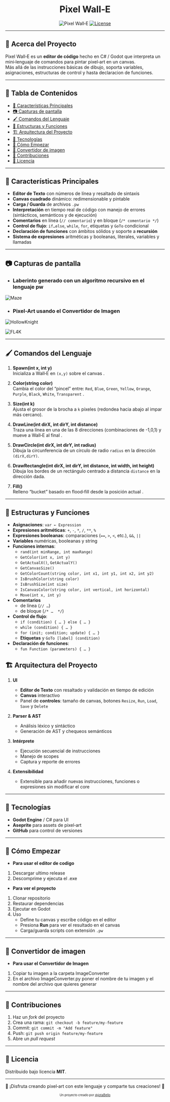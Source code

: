 <div align="center">
  
  <h1 align="center">Pixel Wall‑E</h1>
</div>

<p align="center">
   <img src="https://img.shields.io/badge/Pixel%20Wall--E–Project-FF6F61.svg" alt="Pixel Wall‑E">  
  <a href="https://opensource.org/licenses/MIT" target="_blank">
    <img src="https://img.shields.io/badge/license-MIT-green.svg" alt="License">
  </a>
</p>


---

## 📜 Acerca del Proyecto

Pixel Wall‑E es un **editor de código** hecho en C# / Godot que interpreta un mini‑lenguaje de comandos para pintar pixel‑art en un canvas.  
Más allá de las instrucciones básicas de dibujo, soporta variables, asignaciones, estructuras de control y hasta declaracion de funciones.

---

## 📑 Tabla de Contenidos

- [🎯 Características Principales](#-características-principales)
- [📷 Capturas de pantalla](#-capturas-de-pantalla)    
- [🖌️ Comandos del Lenguaje](#️-comandos-del-lenguaje)  
- [🔧 Estructuras y Funciones](#-estructuras-y-funciones)
- [🏗️ Arquitectura del Proyecto](#️-arquitectura-del-proyecto)  
- [🧰 Tecnologías](#-tecnologías)  
- [🚀 Cómo Empezar](#-cómo-empezar)  
- [🤖 Convertidor de imagen](#-convertidor-de-imagen)  
- [🤝 Contribuciones](#-contribuciones)  
- [🔑 Licencia](#-licencia)  

---

## 🎯 Características Principales

- **Editor de Texto** con números de línea y resaltado de sintaxis  
- **Canvas cuadrado** dinámico: redimensionable y pintable  
- **Carga / Guarda** de archivos `.pw`
- **Interpretación** en tiempo real de código con manejo de errores (sintácticos, semánticos y de ejecución)  
- **Comentarios** en línea (`// comentario`)  y en bloque (`/* comentario */`)
- **Control de flujo**: `if…else`, `while`, `for`, etiquetas y `GoTo` condicional  
- **Declaración de funciones** con ámbitos sólidos y soporte a **recursión**  
- **Sistema de expresiones** aritméticas y booleanas, literales, variables y llamadas
---

## 📷 Capturas de pantalla

- ### **Laberinto** generado con un algoritmo recursivo en el lenguaje pw  
![Maze](Images/Screenshots/Maze.png)

- ### **Pixel-Art** usando el Convertidor de Imagen
![HollowKnight](Images/Screenshots/HollowKnight.png)

![FL4K](Images/Screenshots/FL4K.png)


---

## 🖌️ Comandos del Lenguaje

1. **Spawn(int x, int y)**  
   Inicializa a Wall‑E en `(x,y)` sobre el canvas .

2. **Color(string color)**  
   Cambia el color del “pincel” entre: `Red`, `Blue`, `Green`, `Yellow`, `Orange`, `Purple`, `Black`, `White`, `Transparent` .

3. **Size(int k)**  
   Ajusta el grosor de la brocha a `k` píxeles (redondea hacia abajo al impar más cercano).

4. **DrawLine(int dirX, int dirY, int distance)**  
   Traza una línea en una de las 8 direcciones (combinaciones de -1,0,1) y mueve a Wall‑E al final .

5. **DrawCircle(int dirX, int dirY, int radius)**  
   Dibuja la circunferencia de un círculo de radio `radius` en la dirección `(dirX,dirY)`.

6. **DrawRectangle(int dirX, int dirY, int distance, int width, int height)**  
   Dibuja los bordes de un rectángulo centrado a distancia `distance` en la dirección dada.

7. **Fill()**  
   Relleno “bucket” basado en flood‑fill desde la posición actual .

---

## 🔧 Estructuras y Funciones

- **Asignaciones**: `var ← Expression`  
- **Expresiones aritméticas**: `+`, `-`, `*`, `/`, `**`, `%`  
- **Expresiones booleanas**: comparaciones (`==`, `>`, `<`, etc.), `&&`, `||`  
- **Variables** numéricas, booleanas y string
- **Funciones internas**:
  - `rand(int minRange, int maxRange)`
  - `GetColor(int x, int y)`
  - `GetActualX()`, `GetActualY()`
  - `GetCanvasSize()`
  - `GetColorCount(string color, int x1, int y1, int x2, int y2)`
  - `IsBrushColor(string color)`
  - `IsBrushSize(int size)`
  - `IsCanvasColor(string color, int vertical, int horizontal)` 
  - `Move(int x, int y)`
- **Comentarios**
  - de línea (`// …`)  
  -  de bloque (`/* …  */`)  
- **Control de flujo**:
  - `if (condition) { … } else { … }`
  - `while (condition) { … }`
  - `for (init; condition; update) { … }`
  - **Etiquetas** y `GoTo [label] (condition)`
- **Declaración de funciones**:
  - `fun Function (parameters) { … }`

## 🏗️ Arquitectura del Proyecto

1. **UI**  
   - **Editor de Texto** con resaltado y validación en tiempo de edición  
   - **Canvas** interactivo  
   - Panel de **controles**: tamaño de canvas, botones `Resize`, `Run`, `Load`, `Save` y `Delete`

2. **Parser & AST**  
   - Análisis léxico y sintáctico  
   - Generación de AST y chequeos semánticos

3. **Intérprete**  
   - Ejecución secuencial de instrucciones  
   - Manejo de scopes  
   - Captura y reporte de errores

4. **Extensibilidad**  
   - Extensible para añadir nuevas instrucciones, funciones o expresiones sin modificar el core

---

## 🧰 Tecnologías

- **Godot Engine** / C# para UI 
- **Aseprite** para assets de pixel‑art  
- **GitHub** para control de versiones

---

## 🚀 Cómo Empezar

- **Para usar el editor de codigo**
1. Descargar ultimo release  
2. Descomprime y ejecuta el .exe   


- **Para ver el proyecto**
1. Clonar repositorio  
2. Restaurar dependencias
3. Ejecutar en Godot 
4. Uso
   - Define tu canvas y escribe código en el editor  
   - Presiona **Run** para ver el resultado en el canvas  
   - Carga/guarda scripts con extensión `.pw`

---

## 🤖 Convertidor de imagen

- **Para usar el Convertidor de Imagen**
1. Copiar tu imagen a la carpeta ImageConverter  
2. En el archivo ImageConverter.py poner el nombre de tu imagen y el nombre del archivo que quieres generar

---

## 🤝 Contribuciones

1. Haz un _fork_ del proyecto  
2. Crea una rama: `git checkout -b feature/my-feature`  
3. Commit: `git commit -m "Add feature"`  
4. Push: `git push origin feature/my-feature`  
5. Abre un _pull request_

---

## 🔑 Licencia

Distribuido bajo licencia **MIT**.

---  

<p align="center">👾 ¡Disfruta creando pixel‑art con este lenguaje y comparte tus creaciones! 👾</p><div align="center">
<sub><sup>Un proyecto creado por <a href="https://github.com/jotaBello">@jotaBello</a></sup></sub>